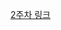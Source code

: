 [2주차 링크](https://www.notion.so/kimsy8979/CascadeType-REMOVE-orphanRemoval-true-ba8120eede52432b9bad0607646d4a37?pvs=4)
